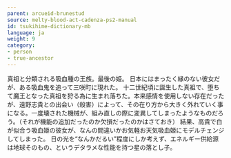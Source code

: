 ```yaml
---
parent: arcueid-brunestud
source: melty-blood-act-cadenza-ps2-manual
id: tsukihime-dictionary-mb
language: ja
weight: 9
category:
- person
- true-ancestor
---
```


真祖と分類される吸血種の王族。最後の姫。
日本にはまったく縁のない彼女だが、ある吸血鬼を追って三咲町に現れた。
十二世紀頃に誕生した真祖で、堕ちて魔王となった真祖を狩る為に生まれ落ちた。本来感情を使用しない存在だったが、遠野志貴との出会い（殺害）によって、その在り方から大きく外れていく事になる。一度壊された機械が、組み直しの際に変異してしまったようなものだろう。（それが機能の追加だったのか欠損だったのかはさておき）
結果、高貴で白が似合う吸血姬の彼女が、なんの間違いかお気軽お天気吸血姬にモデルチェンジしてしまった。
日の光を“なんかだるい”程度にしか考えず、エネルギー供給源は地球そのもの、というデタラメな性能を持つ星の落とし子。
